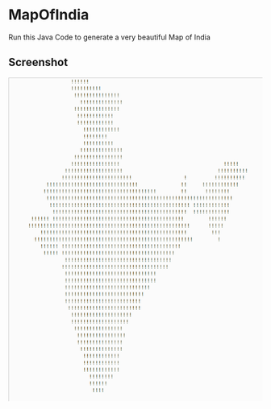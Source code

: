 # MapOfIndia
Run this Java Code to generate a very beautiful Map of India


## Screenshot

![alt text](screenshot.png "Screenshot")
